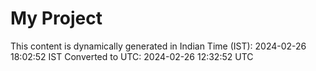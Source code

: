 # My Project

This content is dynamically generated in Indian Time (IST): 2024-02-26 18:02:52 IST
Converted to UTC: 2024-02-26 12:32:52 UTC
